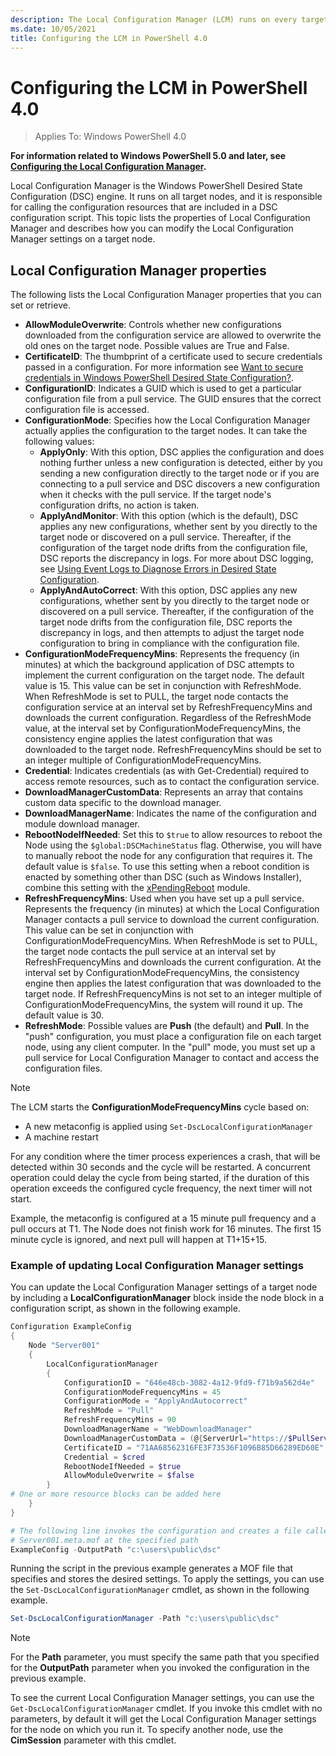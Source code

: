 ```yaml
---
description: The Local Configuration Manager (LCM) runs on every target node and is responsible for parsing and applying configurations that are sent to the node.
ms.date: 10/05/2021
title: Configuring the LCM in PowerShell 4.0
---
```

# Configuring the LCM in PowerShell 4.0

>Applies To: Windows PowerShell 4.0

**For information related to Windows PowerShell 5.0 and later, see
[Configuring the Local Configuration Manager](metaConfig.md).**

Local Configuration Manager is the Windows PowerShell Desired State Configuration (DSC) engine. It
runs on all target nodes, and it is responsible for calling the configuration resources that are
included in a DSC configuration script. This topic lists the properties of Local Configuration
Manager and describes how you can modify the Local Configuration Manager settings on a target node.

## Local Configuration Manager properties

The following lists the Local Configuration Manager properties that you can set or retrieve.

- **AllowModuleOverwrite**: Controls whether new configurations downloaded from the configuration
  service are allowed to overwrite the old ones on the target node. Possible values are True and
  False.
- **CertificateID**: The thumbprint of a certificate used to secure credentials passed in a
  configuration. For more information see
  [Want to secure credentials in Windows PowerShell Desired State Configuration?](https://devblogs.microsoft.com/powershell/want-to-secure-credentials-in-windows-powershell-desired-state-configuration/).
- **ConfigurationID**: Indicates a GUID which is used to get a particular configuration file from a
  pull service. The GUID ensures that the correct configuration file is accessed.
- **ConfigurationMode**: Specifies how the Local Configuration Manager actually applies the
  configuration to the target nodes. It can take the following values:
  - **ApplyOnly**: With this option, DSC applies the configuration and does nothing further unless a
    new configuration is detected, either by you sending a new configuration directly to the target
    node or if you are connecting to a pull service and DSC discovers a new configuration when it
    checks with the pull service. If the target node's configuration drifts, no action is taken.
  - **ApplyAndMonitor**: With this option (which is the default), DSC applies any new
    configurations, whether sent by you directly to the target node or discovered on a pull service.
    Thereafter, if the configuration of the target node drifts from the configuration file, DSC
    reports the discrepancy in logs. For more about DSC logging, see
    [Using Event Logs to Diagnose Errors in Desired State Configuration](https://devblogs.microsoft.com/powershell/using-event-logs-to-diagnose-errors-in-desired-state-configuration/).
  - **ApplyAndAutoCorrect**: With this option, DSC applies any new configurations, whether sent by
    you directly to the target node or discovered on a pull service. Thereafter, if the
    configuration of the target node drifts from the configuration file, DSC reports the discrepancy
    in logs, and then attempts to adjust the target node configuration to bring in compliance with
    the configuration file.
- **ConfigurationModeFrequencyMins**: Represents the frequency (in minutes) at which the background
  application of DSC attempts to implement the current configuration on the target node. The default
  value is 15. This value can be set in conjunction with RefreshMode. When RefreshMode is set to
  PULL, the target node contacts the configuration service at an interval set by
  RefreshFrequencyMins and downloads the current configuration. Regardless of the RefreshMode value,
  at the interval set by ConfigurationModeFrequencyMins, the consistency engine applies the latest
  configuration that was downloaded to the target node. RefreshFrequencyMins should be set to an
  integer multiple of ConfigurationModeFrequencyMins.
- **Credential**: Indicates credentials (as with Get-Credential) required to access remote
  resources, such as to contact the configuration service.
- **DownloadManagerCustomData**: Represents an array that contains custom data specific to the
  download manager.
- **DownloadManagerName**: Indicates the name of the configuration and module download manager.
- **RebootNodeIfNeeded**: Set this to `$true` to allow resources to reboot the Node using the
  `$global:DSCMachineStatus` flag. Otherwise, you will have to manually reboot the node for any
  configuration that requires it. The default value is `$false`. To use this setting when a reboot
  condition is enacted by something other than DSC (such as Windows Installer), combine this setting
  with the [xPendingReboot](https://github.com/powershell/xpendingreboot) module.
- **RefreshFrequencyMins**: Used when you have set up a pull service. Represents the frequency (in
  minutes) at which the Local Configuration Manager contacts a pull service to download the current
  configuration. This value can be set in conjunction with ConfigurationModeFrequencyMins. When
  RefreshMode is set to PULL, the target node contacts the pull service at an interval set by
  RefreshFrequencyMins and downloads the current configuration. At the interval set by
  ConfigurationModeFrequencyMins, the consistency engine then applies the latest configuration that
  was downloaded to the target node. If RefreshFrequencyMins is not set to an integer multiple of
  ConfigurationModeFrequencyMins, the system will round it up. The default value is 30.
- **RefreshMode**: Possible values are **Push** (the default) and **Pull**. In the "push"
  configuration, you must place a configuration file on each target node, using any client computer.
  In the "pull" mode, you must set up a pull service for Local Configuration Manager to contact and
  access the configuration files.

> [!NOTE]
> The LCM starts the **ConfigurationModeFrequencyMins** cycle based on:
>
> - A new metaconfig is applied using `Set-DscLocalConfigurationManager`
> - A machine restart
>
> For any condition where the timer process experiences a crash, that will be detected within 30
> seconds and the cycle will be restarted. A concurrent operation could delay the cycle from being
> started, if the duration of this operation exceeds the configured cycle frequency, the next timer
> will not start.
>
> Example, the metaconfig is configured at a 15 minute pull frequency and a pull occurs at T1. The
> Node does not finish work for 16 minutes. The first 15 minute cycle is ignored, and next pull will
> happen at T1+15+15.

### Example of updating Local Configuration Manager settings

You can update the Local Configuration Manager settings of a target node by including a
**LocalConfigurationManager** block inside the node block in a configuration script, as shown in the
following example.

```powershell
Configuration ExampleConfig
{
    Node "Server001"
    {
        LocalConfigurationManager
        {
            ConfigurationID = "646e48cb-3082-4a12-9fd9-f71b9a562d4e"
            ConfigurationModeFrequencyMins = 45
            ConfigurationMode = "ApplyAndAutocorrect"
            RefreshMode = "Pull"
            RefreshFrequencyMins = 90
            DownloadManagerName = "WebDownloadManager"
            DownloadManagerCustomData = (@{ServerUrl="https://$PullService/psdscpullserver.svc"})
            CertificateID = "71AA68562316FE3F73536F1096B85D66289ED60E"
            Credential = $cred
            RebootNodeIfNeeded = $true
            AllowModuleOverwrite = $false
        }
# One or more resource blocks can be added here
    }
}

# The following line invokes the configuration and creates a file called
# Server001.meta.mof at the specified path
ExampleConfig -OutputPath "c:\users\public\dsc"
```

Running the script in the previous example generates a MOF file that specifies and stores the
desired settings. To apply the settings, you can use the `Set-DscLocalConfigurationManager`
cmdlet, as shown in the following example.

```powershell
Set-DscLocalConfigurationManager -Path "c:\users\public\dsc"
```

> [!NOTE]
> For the **Path** parameter, you must specify the same path that you specified for the
> **OutputPath** parameter when you invoked the configuration in the previous example.

To see the current Local Configuration Manager settings, you can use the
`Get-DscLocalConfigurationManager` cmdlet. If you invoke this cmdlet with no parameters, by
default it will get the Local Configuration Manager settings for the node on which you run it. To
specify another node, use the **CimSession** parameter with this cmdlet.
